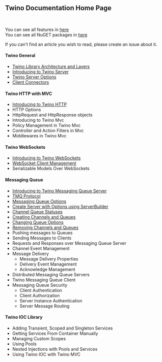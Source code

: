 ## Twino Documentation Home Page
<br>

You can see all features in [here](https://github.com/mhelvacikoylu/twino/blob/v2/docs/Features.MD)<br>
You can see all NuGET packages in [here](https://github.com/mhelvacikoylu/twino/blob/v2/docs/Packages.MD)<br>

If you can't find an article you wish to read, please create an issue about it.

#### Twino General

* [Twino Library Architecture and Layers](https://github.com/mhelvacikoylu/twino/blob/v2/docs/general/Architecture.MD)
* [Introducing to Twino Server](https://github.com/mhelvacikoylu/twino/blob/v2/docs/general/Introduce.MD)
* [Twino Server Options](https://github.com/mhelvacikoylu/twino/blob/v2/docs/general/Options.MD)
* [Client Connectors](https://github.com/mhelvacikoylu/twino/blob/v2/docs/general/Connectors.MD)

#### Twino HTTP with MVC

* [Introducing to Twino HTTP](https://github.com/mhelvacikoylu/twino/blob/v2/docs/http/IntroduceHttp.MD)
* HTTP Options
* HttpRequest and HttpResponse objects
* Introducing to Twino Mvc
* Policy Management in Twino Mvc
* Controller and Action Filters in Mvc
* Middlewares in Twino Mvc

#### Twino WebSockets

* [Introducing to Twino WebSockets](https://github.com/mhelvacikoylu/twino/blob/v2/docs/websocket/Introduce.MD)
* [WebSocket Client Management](https://github.com/mhelvacikoylu/twino/blob/v2/docs/websocket/Clients.MD)
* Serializable Models Over WebSockets

#### Messaging Queue

* [Introducing to Twino Messaging Queue Server](https://github.com/mhelvacikoylu/twino/blob/v2/docs/mq/Introduce.MD)
* [TMQ Protocol](https://github.com/mhelvacikoylu/twino/blob/v2/docs/mq/TMQ%20Protocol.MD)
* [Messaging Queue Options](https://github.com/mhelvacikoylu/twino/blob/v2/docs/mq/Options.MD)
* [Create Server with Options using ServerBuilder](https://github.com/mhelvacikoylu/twino/blob/v2/docs/mq/ServerBuilder.MD)
* [Channel Queue Statuses](https://github.com/mhelvacikoylu/twino/blob/v2/docs/mq/Queue%20Statuses.MD)
* [Creating Channels and Queues](https://github.com/mhelvacikoylu/twino/blob/v2/docs/mq/QueueCreation.MD)
* [Changing Queue Options](https://github.com/mhelvacikoylu/twino/blob/v2/docs/mq/QueueUpdate.MD)
* [Removing Channels and Queues](https://github.com/mhelvacikoylu/twino/blob/v2/docs/mq/QueueRemoving.MD)
* Pushing messages to Queues
* Sending Messages to Clients
* Requests and Responses over Messaging Queue Server
* Channel Event Management
* Message Delivery
  * Message Delivery Properties
  * Delivery Event Management
  * Acknowledge Management
* Distributed Messaging Queue Servers
* Twino Messaging Queue Client
* Messaging Queue Security
  * Client Authentication
  * Client Authorization
  * Server Instance Authentication
  * Server Message Routing

#### Twino IOC Library

* Adding Transient, Scoped and Singleton Services
* Getting Services From Container Manually
* Managing Custom Scopes
* Using Pools
* Nested Injections with Pools and Services
* Using Twino IOC with Twino MVC

